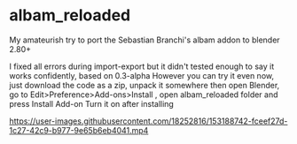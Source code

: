 # albam_reloaded
My amateurish try to port the Sebastian Branchi's albam addon to blender 2.80+

I fixed all errors during import-export but it didn't tested enough to say it works confidently, based on 0.3-alpha 
However you can try it even now, just download the code as a zip, unpack it somewhere then open Blender,
go to Edit>Preference>Add-ons>Install , open albam_reloaded folder and press Install Add-on
Turn it on after installing

https://user-images.githubusercontent.com/18252816/153188742-fceef27d-1c27-42c9-b977-9e65b6eb4041.mp4

